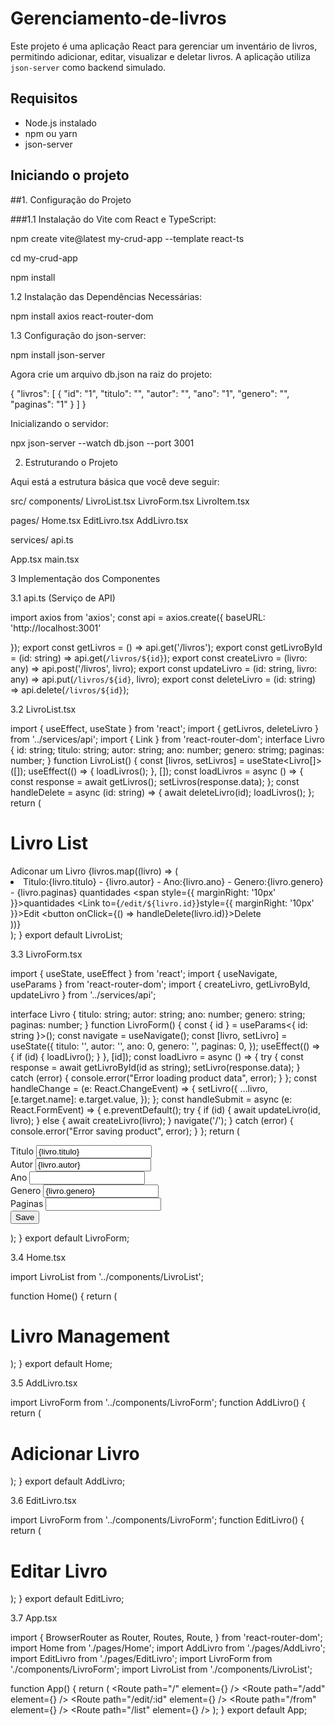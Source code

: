 ﻿# Gerenciamento-de-livros

Este projeto é uma aplicação React para gerenciar um inventário de livros, permitindo adicionar, editar, visualizar e deletar livros. A aplicação utiliza `json-server` como backend simulado.

## Requisitos

- Node.js instalado
- npm ou yarn
- json-server

## Iniciando o projeto

##1. Configuração do Projeto
   
###1.1 Instalação do Vite com React e TypeScript:

npm create vite@latest my-crud-app --template react-ts

cd my-crud-app

npm install

1.2 Instalação das Dependências Necessárias:

npm install axios react-router-dom

1.3 Configuração do json-server:

npm install json-server


Agora crie um arquivo db.json na raiz do projeto:

{
  "livros": [
    {
      "id": "1",
      "titulo": "",
      "autor": "",
      "ano": "1",
      "genero": "",
      "paginas": "1"
    }
  ]
}

Inicializando o servidor:

npx json-server --watch db.json --port 3001

2. Estruturando o Projeto
    
Aqui está a estrutura básica que você deve seguir:

src/
components/
 LivroList.tsx
 LivroForm.tsx
 LivroItem.tsx
 
pages/
 Home.tsx
 EditLivro.tsx
 AddLivro.tsx
 
services/
 api.ts
 
App.tsx
main.tsx

3 Implementação dos Componentes

3.1 api.ts (Serviço de API)

import axios from 'axios';
const api = axios.create({
 baseURL: 'http://localhost:3001'
 
});
export const getLivros = () => api.get('/livros');
export const getLivroById = (id: string) => api.get(`/livros/${id}`);
export const createLivro = (livro: any) => api.post('/livros', livro);
export const updateLivro = (id: string, livro: any) => api.put(`/livros/${id}`, livro);
export const deleteLivro = (id: string) => api.delete(`/livros/${id}`);

3.2 LivroList.tsx

import { useEffect, useState } from 'react';
import { getLivros, deleteLivro } from '../services/api';
import { Link } from 'react-router-dom';
interface Livro {
 id: string;
 titulo: string;
 autor: string;
 ano: number;
 genero: strimg;
 paginas: number;
}
function LivroList() {
    const [livros, setLivros] = useState<Livro[]>([]);
    useEffect(() => {
        loadLivros();
    }, []);
    const loadLivros = async () => {
        const response = await getLivros();
        setLivros(response.data);
    };
    const handleDelete = async (id: string) => {
        await deleteLivro(id);
        loadLivros();
    };
    return (
        <div>
            <h1>
            Livro List
            </h1>
            <Link to="/add">Adiconar um Livro</Link>
                {livros.map((livro) => (
                    <li key={livro.id}>
                        Titulo:{livro.titulo} - {livro.autor} - Ano:{livro.ano} -  Genero:{livro.genero} - {livro.paginas} quantidades
                        <span style={{ marginRight: '10px' }}>quantidades</span>
                        <Link to={`/edit/${livro.id}`}style={{ marginRight: '10px' }}>Edit</Link>
                        <button onClick={() => handleDelete(livro.id)}>Delete</button>
                    </li>
                ))}
        </div>
    );
}
export default LivroList;

3.3 LivroForm.tsx

import { useState, useEffect } from 'react';
import { useNavigate, useParams } from 'react-router-dom';
import { createLivro, getLivroById, updateLivro } from '../services/api';

interface Livro {
    titulo: string;
    autor: string;
    ano: number;
    genero: string;
    paginas: number;
}
function LivroForm() {
    const { id } = useParams<{ id: string }>();
    const navigate = useNavigate();
    const [livro, setLivro] = useState<Livro>({
        titulo: '',
        autor: '',
        ano: 0,
        genero: '',
        paginas: 0,
    });
    useEffect(() => {
        if (id) {
            loadLivro();
        }
    }, [id]);
    const loadLivro = async () => {
        try {
            const response = await getLivroById(id as string);
            setLivro(response.data);
        } catch (error) {
            console.error("Error loading product data", error);
        }
    };
    const handleChange = (e: React.ChangeEvent<HTMLInputElement>) => {
        setLivro({
            ...livro,
            [e.target.name]: e.target.value,
        });
    };
    const handleSubmit = async (e: React.FormEvent) => {
        e.preventDefault();
        try {
            if (id) {
                await updateLivro(id, livro);
            } else {
                await createLivro(livro);
            }
            navigate('/');
        } catch (error) {
            console.error("Error saving product", error);
        }
    };
    return (
        <form onSubmit={handleSubmit}>
            <div>
                <label>Titulo</label>
                <input
                    type="text"
                    name="titulo"
                    value={livro.titulo}
                    onChange={handleChange}
                />
            </div>
            <div>
                <label>Autor</label>
                <input
                    type="text"
                    name="autor"
                    value={livro.autor}
                    onChange={handleChange}
                />
            </div>
            <div>
                <label>Ano</label>
                <input
                    type="number"
                    name="ano"
                    value={livro.ano}
                    onChange={handleChange}
                />
            </div>
            <div>
                <label>Genero</label>
                <input
                    type="text"
                    name="genero"
                    value={livro.genero}
                    onChange={handleChange}
                />
            </div>
            <div>
                <label>Paginas</label>
                <input
                    type="number"
                    name="paginas"
                    value={livro.paginas}
                    onChange={handleChange}
                />
            </div>
            <button type="submit">Save</button>
        </form>
    );
}
export default LivroForm;

3.4 Home.tsx

import LivroList from '../components/LivroList';

function Home() {
    return (
        <div>
            <h1>Livro Management</h1>
            <LivroList />
        </div>
    );
}
export default Home;
    
3.5 AddLivro.tsx

import LivroForm from '../components/LivroForm';
function AddLivro() {
    return (
        <div>
            <h1>Adicionar Livro</h1>
            <LivroForm />
        </div>
    );
}
export default AddLivro;
    
3.6 EditLivro.tsx

import LivroForm from '../components/LivroForm';
function EditLivro() {
    return (
        <div>
            <h1>Editar Livro</h1>
            <LivroForm />
        </div>
    );
}
export default EditLivro;
    
3.7 App.tsx

import { BrowserRouter as Router, Routes, Route, } from 'react-router-dom';
import Home from './pages/Home';
import AddLivro from './pages/AddLivro';
import EditLivro from './pages/EditLivro';
import LivroForm from './components/LivroForm';
import LivroList from './components/LivroList';



function App() {
  return (
    <Router>
      <Routes>
        <Route path="/" element={<Home />} />
        <Route path="/add" element={<AddLivro />} />
        <Route path="/edit/:id" element={<EditLivro />} />
        <Route path="/from" element={<LivroForm />} />
        <Route path="/list" element={<LivroList />} />
      </Routes>
    </Router>
  );
}
export default App;
